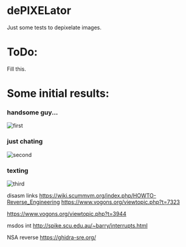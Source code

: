 # dePIXELator

Just some tests to depixelate images.

# ToDo:
Fill this.

# Some initial results:

### handsome guy...
![first](https://github.com/anlismon/dePIXELator/raw/main/imgs/test01.png "Test 1")

### just chating
![second](https://github.com/anlismon/dePIXELator/raw/main/imgs/test02.png "Test 2")

### texting
![third](https://github.com/anlismon/dePIXELator/raw/main/imgs/test03.png "Test 3")



disasm links
https://wiki.scummvm.org/index.php/HOWTO-Reverse_Engineering
https://www.vogons.org/viewtopic.php?t=7323

https://www.vogons.org/viewtopic.php?t=3944

msdos int
http://spike.scu.edu.au/~barry/interrupts.html

NSA reverse
https://ghidra-sre.org/


